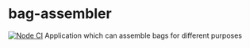 # bag-assembler
[![Node CI](https://github.com/CookiesNCash/bag-assembler/actions/workflows/tests.yml/badge.svg)](https://github.com/CookiesNCash/bag-assembler/actions/workflows/tests.yml)
Application which can assemble bags for different purposes
